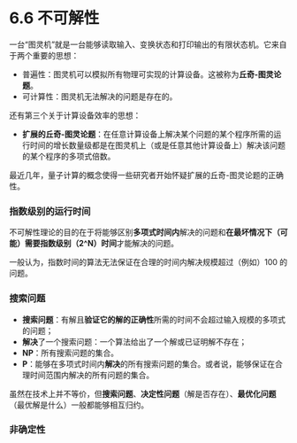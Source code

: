 # 6.6 不可解性

一台“图灵机”就是一台能够读取输入、变换状态和打印输出的有限状态机。它来自于两个重要的思想：

* 普遍性：图灵机可以模拟所有物理可实现的计算设备。这被称为**丘奇-图灵论题**。
* 可计算性：图灵机无法解决的问题是存在的。

还有第三个关于计算设备效率的思想：

* **扩展的丘奇-图灵论题**：在任意计算设备上解决某个问题的某个程序所需的运行时间的增长数量级都是在图灵机上（或是任意其他计算设备上）解决该问题的某个程序的多项式倍数。

最近几年，量子计算的概念使得一些研究者开始怀疑扩展的丘奇-图灵论题的正确性。

### 指数级别的运行时间

不可解性理论的目的在于将能够区别**多项式时间内**解决的问题和**在最坏情况下（可能）需要指数级别（2^N）时间**才能解决的问题。

一般认为，指数时间的算法无法保证在合理的时间内解决规模超过（例如）100 的问题。

### 搜索问题

* **搜索问题**：有解且**验证它的解的正确性**所需的时间不会超过输入规模的多项式的问题；
* **解决**了一个搜索问题：一个算法给出了一个解或已证明解不存在；
* **NP**：所有搜索问题的集合。
* **P**：能够在多项式时间内**解决**的所有搜索问题的集合。或者说，能够保证在合理时间范围内解决的所有问题的集合。

虽然在技术上并不等价，但**搜索问题**、**决定性问题**（解是否存在）、**最优化问题**（最优解是什么）一般都能够相互归约。

### 非确定性